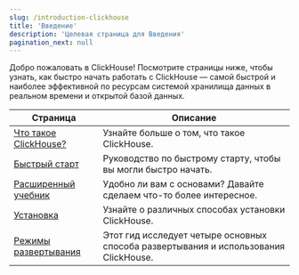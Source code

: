 ```yaml
---
slug: /introduction-clickhouse
title: 'Введение'
description: 'Целевая страница для Введения'
pagination_next: null
---
```


Добро пожаловать в ClickHouse! Посмотрите страницы ниже, чтобы узнать, как быстро начать работать с ClickHouse — самой быстрой и наиболее эффективной по ресурсам системой хранилища данных в реальном времени и открытой базой данных.

| Страница                                       | Описание                                                          |
|------------------------------------------------|-------------------------------------------------------------------|
| [Что такое ClickHouse?](about-us/intro.mdx)   | Узнайте больше о том, что такое ClickHouse.                       |
| [Быстрый старт](quick-start.mdx)              | Руководство по быстрому старту, чтобы вы могли быстро начать.    |           
| [Расширенный учебник](tutorial.md)            | Удобно ли вам с основами? Давайте сделаем что-то более интересное. |
| [Установка](getting-started/install/install.mdx) | Узнайте о различных способах установки ClickHouse.                |
| [Режимы развертывания](deployment-modes.md)   | Этот гид исследует четыре основных способа развертывания и использования ClickHouse. | 

